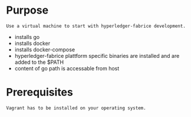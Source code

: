 # Purpose

    Use a virtual machine to start with hyperledger-fabrice development.

* installs go
* installs docker
* installs docker-compose
* hyperledger-fabrice plattform specific binaries are installed and are added to the $PATH
* content of go path is accessable from host

# Prerequisites

    Vagrant has to be installed on your operating system.

